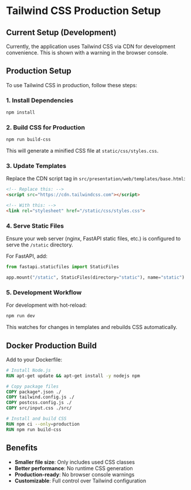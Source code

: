 # Tailwind CSS Production Setup

## Current Setup (Development)
Currently, the application uses Tailwind CSS via CDN for development convenience. This is shown with a warning in the browser console.

## Production Setup

To use Tailwind CSS in production, follow these steps:

### 1. Install Dependencies
```bash
npm install
```

### 2. Build CSS for Production
```bash
npm run build-css
```

This will generate a minified CSS file at `static/css/styles.css`.

### 3. Update Templates
Replace the CDN script tag in `src/presentation/web/templates/base.html`:

```html
<!-- Replace this: -->
<script src="https://cdn.tailwindcss.com"></script>

<!-- With this: -->
<link rel="stylesheet" href="/static/css/styles.css">
```

### 4. Serve Static Files
Ensure your web server (nginx, FastAPI static files, etc.) is configured to serve the `/static` directory.

For FastAPI, add:
```python
from fastapi.staticfiles import StaticFiles

app.mount("/static", StaticFiles(directory="static"), name="static")
```

### 5. Development Workflow
For development with hot-reload:
```bash
npm run dev
```

This watches for changes in templates and rebuilds CSS automatically.

## Docker Production Build
Add to your Dockerfile:
```dockerfile
# Install Node.js
RUN apt-get update && apt-get install -y nodejs npm

# Copy package files
COPY package*.json ./
COPY tailwind.config.js ./
COPY postcss.config.js ./
COPY src/input.css ./src/

# Install and build CSS
RUN npm ci --only=production
RUN npm run build-css
```

## Benefits
- **Smaller file size**: Only includes used CSS classes
- **Better performance**: No runtime CSS generation
- **Production-ready**: No browser console warnings
- **Customizable**: Full control over Tailwind configuration
